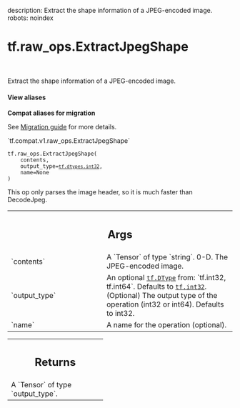 description: Extract the shape information of a JPEG-encoded image.
robots: noindex

# tf.raw_ops.ExtractJpegShape

<!-- Insert buttons and diff -->

<table class="tfo-notebook-buttons tfo-api nocontent" align="left">

</table>



Extract the shape information of a JPEG-encoded image.

<section class="expandable">
  <h4 class="showalways">View aliases</h4>
  <p>
<b>Compat aliases for migration</b>
<p>See
<a href="https://www.tensorflow.org/guide/migrate">Migration guide</a> for
more details.</p>
<p>`tf.compat.v1.raw_ops.ExtractJpegShape`</p>
</p>
</section>

<pre class="devsite-click-to-copy prettyprint lang-py tfo-signature-link">
<code>tf.raw_ops.ExtractJpegShape(
    contents,
    output_type=<a href="../../tf/dtypes.md#int32"><code>tf.dtypes.int32</code></a>,
    name=None
)
</code></pre>



<!-- Placeholder for "Used in" -->

This op only parses the image header, so it is much faster than DecodeJpeg.

<!-- Tabular view -->
 <table class="responsive fixed orange">
<colgroup><col width="214px"><col></colgroup>
<tr><th colspan="2"><h2 class="add-link">Args</h2></th></tr>

<tr>
<td>
`contents`
</td>
<td>
A `Tensor` of type `string`. 0-D. The JPEG-encoded image.
</td>
</tr><tr>
<td>
`output_type`
</td>
<td>
An optional <a href="../../tf/dtypes/DType.md"><code>tf.DType</code></a> from: `tf.int32, tf.int64`. Defaults to <a href="../../tf.md#int32"><code>tf.int32</code></a>.
(Optional) The output type of the operation (int32 or int64).
Defaults to int32.
</td>
</tr><tr>
<td>
`name`
</td>
<td>
A name for the operation (optional).
</td>
</tr>
</table>



<!-- Tabular view -->
 <table class="responsive fixed orange">
<colgroup><col width="214px"><col></colgroup>
<tr><th colspan="2"><h2 class="add-link">Returns</h2></th></tr>
<tr class="alt">
<td colspan="2">
A `Tensor` of type `output_type`.
</td>
</tr>

</table>


